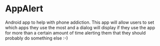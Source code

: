 AppAlert
========

Android app to help with phone addiction. This app will allow users to set which apps they use the most and a dialog will display if they use the app for more than a certain amount of time alerting them that they should probably do something else :-)
